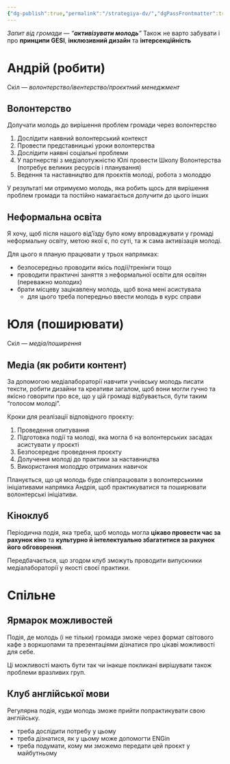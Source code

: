 ```yaml
---
{"dg-publish":true,"permalink":"/strategiya-dv/","dgPassFrontmatter":true}
---
```


*Запит від громади — “**активізувати молодь**”*
Також не варто забувати і про **принципи GESI**, **інклюзивний дизайн** та **інтерсекційність**
# Андрій (робити)
Скіл — *волонтерство/івентерство/проєктний менеджмент*
## Волонтерство
Долучати молодь до вирішення проблем громади через волонтерство

1. Дослідити наявний волонтерський контекст
2. Провести представницькі уроки волонтерства
3. Дослідити наявні соціальні проблеми
4. У партнерстві з медіапотужністю Юлі провести Школу Волонтерства (потребує великих ресурсів і планування)
5. Ведення та наставництво для проєктів молоді, робота з молоддю

У результаті ми отримуємо молодь, яка робить щось для вирішення проблем громади та постійно намагається долучити до цього інших
## Неформальна освіта
Я хочу, щоб після нашого від’їзду було кому впроваджувати у громаді неформальну освіту, метою якої є, по суті, та ж сама активізація молоді.

Для цього я планую працювати у трьох напрямках:
- безпосередньо проводити якісь події/тренінги тощо
- проводити практичні заняття з неформальної освіти для освітян (переважно молодих)
- брати місцеву зацікавлену молодь, щоб вона мені асистувала
	- для цього треба попередньо ввести молодь в курс справи
# Юля (поширювати)
Скіл — *медіа/поширення*
## Медіа (як робити контент)
За допомогою медіалабораторії навчити учнівську молодь писати тексти, робити дизайни та креативи загалом, щоб вони могли гучно та якісно говорити про все, що у цій громаді відбувається, бути таким “голосом молоді”.

Кроки для реалізації відповідного проєкту:
1. Проведення опитування
2. Підготовка події та молоді, яка могла б на волонтерських засадах асистувати у проєкті
3. Безпосереднє проведення проєкту
4. Долучення молоді до практики за наставництва
5. Використання молоддю отриманих навичок

Планується, що ця молодь буде співпрацювати з волонтерськими ініціативами напрямка Андрія, щоб практикуватися та поширювати волонтерські ініціативи.
## Кіноклуб
Періодична подія, яка треба, щоб молодь могла **цікаво провести час за рахунок кіно** та **культурно й інтелектуально збагатитися за рахунок його обговорення**.

Передбачається, що згодом клуб зможуть проводити випускники медіалабораторії у якості своєї практики.
# Спільне
## Ярмарок можливостей
Подія, де молодь (і не тільки) громади зможе через формат світового кафе з воркшопами та презентаціями дізнатися про цікаві можливості для себе.

Ці можливості мають бути так чи інакше покликані вирішувати також проблеми вразливих груп.
## Клуб англійської мови
Регулярна подія, куди молодь зможе прийти попрактикувати свою англійську.

- треба дослідити потребу у цьому
- треба дізнатися, як у цьому може допомогти ENGin
- треба подумати, кому ми зможемо передати цей проєкт у майбутньому